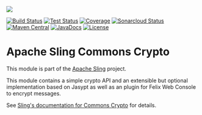[<img src="https://sling.apache.org/res/logos/sling.png"/>](https://sling.apache.org)

 [![Build Status](https://ci-builds.apache.org/job/Sling/job/modules/job/sling-org-apache-sling-commons-crypto/job/master/badge/icon)](https://ci-builds.apache.org/job/Sling/job/modules/job/sling-org-apache-sling-commons-crypto/job/master/) [![Test Status](https://img.shields.io/jenkins/tests.svg?jobUrl=https://ci-builds.apache.org/job/Sling/job/modules/job/sling-org-apache-sling-commons-crypto/job/master/)](https://ci-builds.apache.org/job/Sling/job/modules/job/sling-org-apache-sling-commons-crypto/job/master/test/?width=800&height=600) [![Coverage](https://sonarcloud.io/api/project_badges/measure?project=apache_sling-org-apache-sling-commons-crypto&metric=coverage)](https://sonarcloud.io/dashboard?id=apache_sling-org-apache-sling-commons-crypto) [![Sonarcloud Status](https://sonarcloud.io/api/project_badges/measure?project=apache_sling-org-apache-sling-commons-crypto&metric=alert_status)](https://sonarcloud.io/dashboard?id=apache_sling-org-apache-sling-commons-crypto) [![Maven Central](https://maven-badges.herokuapp.com/maven-central/org.apache.sling/org.apache.sling.commons.crypto/badge.svg)](https://search.maven.org/#search%7Cga%7C1%7Cg%3A%22org.apache.sling%22%20a%3A%22org.apache.sling.commons.crypto%22) [![JavaDocs](https://www.javadoc.io/badge/org.apache.sling/org.apache.sling.commons.crypto.svg)](https://www.javadoc.io/doc/org.apache.sling/org.apache.sling.commons.crypto) [![License](https://img.shields.io/badge/License-Apache%202.0-blue.svg)](https://www.apache.org/licenses/LICENSE-2.0)

# Apache Sling Commons Crypto

This module is part of the [Apache Sling](https://sling.apache.org) project.

This module contains a simple crypto API and an extensible but optional implementation based on Jasypt as well as an plugin for Felix Web Console to encrypt messages.

See [Sling's documentation for Commons Crypto](https://sling.apache.org/documentation/bundles/commons-crypto.html) for details.
